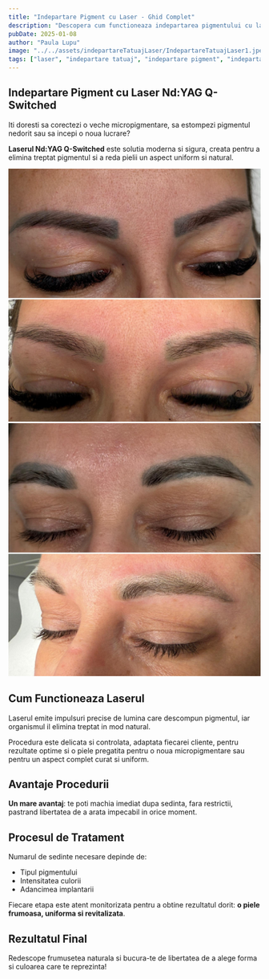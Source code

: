 ```yaml
---
title: "Indepartare Pigment cu Laser - Ghid Complet"
description: "Descopera cum functioneaza indepartarea pigmentului cu laser: tehnologie, proces, rezultate si costuri."
pubDate: 2025-01-08
author: "Paula Lupu"
image: "../../assets/indepartareTatuajLaser/IndepartareTatuajLaser1.jpeg"
tags: ["laser", "indepartare tatuaj", "indepartare pigment", "indepartare tatuaj laser"]
---
```


## Indepartare Pigment cu Laser Nd:YAG Q-Switched

Iti doresti sa corectezi o veche micropigmentare, sa estompezi pigmentul nedorit sau sa incepi o noua lucrare?

**Laserul Nd:YAG Q-Switched** este solutia moderna si sigura, creata pentru a elimina treptat pigmentul si a reda pielii un aspect uniform si natural.

![Indepartare Pigment](../../assets/indepartareTatuajLaser/IndepartareTatuajLaser1.jpeg)
![Indepartare Pigment](../../assets/indepartareTatuajLaser/IndepartareTatuajLaser2.jpeg)
## Cum Functioneaza Laserul

Laserul emite impulsuri precise de lumina care descompun pigmentul, iar organismul il elimina treptat in mod natural.

Procedura este delicata si controlata, adaptata fiecarei cliente, pentru rezultate optime si o piele pregatita pentru o noua micropigmentare sau pentru un aspect complet curat si uniform.

## Avantaje Procedurii

**Un mare avantaj**: te poti machia imediat dupa sedinta, fara restrictii, pastrand libertatea de a arata impecabil in orice moment.



## Procesul de Tratament

Numarul de sedinte necesare depinde de:
- Tipul pigmentului
- Intensitatea culorii
- Adancimea implantarii

Fiecare etapa este atent monitorizata pentru a obtine rezultatul dorit: **o piele frumoasa, uniforma si revitalizata**.

## Rezultatul Final

Redescope frumusetea naturala si bucura-te de libertatea de a alege forma si culoarea care te reprezinta!